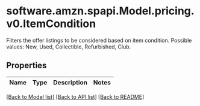 # software.amzn.spapi.Model.pricing.v0.ItemCondition
Filters the offer listings to be considered based on item condition. Possible values: New, Used, Collectible, Refurbished, Club.

## Properties

Name | Type | Description | Notes
------------ | ------------- | ------------- | -------------

[[Back to Model list]](../README.md#documentation-for-models) [[Back to API list]](../README.md#documentation-for-api-endpoints) [[Back to README]](../README.md)

